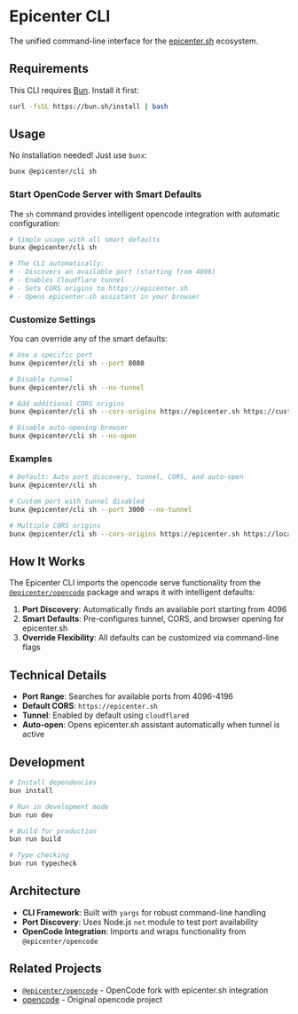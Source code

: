 # Epicenter CLI

The unified command-line interface for the [epicenter.sh](https://epicenter.sh) ecosystem.

## Requirements

This CLI requires [Bun](https://bun.sh). Install it first:

```bash
curl -fsSL https://bun.sh/install | bash
```

## Usage

No installation needed! Just use `bunx`:

```bash
bunx @epicenter/cli sh
```

### Start OpenCode Server with Smart Defaults

The `sh` command provides intelligent opencode integration with automatic configuration:

```bash
# Simple usage with all smart defaults
bunx @epicenter/cli sh

# The CLI automatically:
# - Discovers an available port (starting from 4096)
# - Enables Cloudflare tunnel
# - Sets CORS origins to https://epicenter.sh
# - Opens epicenter.sh assistant in your browser
```

### Customize Settings

You can override any of the smart defaults:

```bash
# Use a specific port
bunx @epicenter/cli sh --port 8080

# Disable tunnel
bunx @epicenter/cli sh --no-tunnel

# Add additional CORS origins
bunx @epicenter/cli sh --cors-origins https://epicenter.sh https://custom.domain.com

# Disable auto-opening browser
bunx @epicenter/cli sh --no-open
```

### Examples

```bash
# Default: Auto port discovery, tunnel, CORS, and auto-open
bunx @epicenter/cli sh

# Custom port with tunnel disabled
bunx @epicenter/cli sh --port 3000 --no-tunnel

# Multiple CORS origins
bunx @epicenter/cli sh --cors-origins https://epicenter.sh https://localhost:3000
```

## How It Works

The Epicenter CLI imports the opencode serve functionality from the [`@epicenter/opencode`](https://github.com/getepicenter/opencode) package and wraps it with intelligent defaults:

1. **Port Discovery**: Automatically finds an available port starting from 4096
2. **Smart Defaults**: Pre-configures tunnel, CORS, and browser opening for epicenter.sh
3. **Override Flexibility**: All defaults can be customized via command-line flags

## Technical Details

- **Port Range**: Searches for available ports from 4096-4196
- **Default CORS**: `https://epicenter.sh`
- **Tunnel**: Enabled by default using `cloudflared`
- **Auto-open**: Opens epicenter.sh assistant automatically when tunnel is active

## Development

```bash
# Install dependencies
bun install

# Run in development mode
bun run dev

# Build for production
bun run build

# Type checking
bun run typecheck
```

## Architecture

- **CLI Framework**: Built with `yargs` for robust command-line handling
- **Port Discovery**: Uses Node.js `net` module to test port availability
- **OpenCode Integration**: Imports and wraps functionality from `@epicenter/opencode`

## Related Projects

- [`@epicenter/opencode`](https://github.com/getepicenter/opencode) - OpenCode fork with epicenter.sh integration
- [opencode](https://github.com/sst/opencode) - Original opencode project
